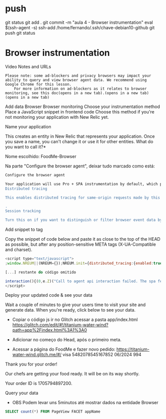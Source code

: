 
# ###################################################################################################################### 
# ###################################################################################################################### 
# ###################################################################################################################### 
#  push

git status
git add .
git commit -m "aula 4 - Browser instrumentation"
eval $(ssh-agent -s)
ssh-add /home/fernando/.ssh/chave-debian10-github
git push
git status



# ###################################################################################################################### 
# ###################################################################################################################### 
# ###################################################################################################################### 
# Browser instrumentation

Video Notes and URLs

    Please note: some ad-blockers and privacy browsers may impact your ability to query and view browser agent data. We recommend using Google Chrome for this lesson.
        For more information on ad-blockers as it relates to browser monitoring, see this doc(opens in a new tab).(opens in a new tab)(opens in a new tab)



Add data
Browser
Browser monitoring
    Choose your instrumentation method
        Place a JavaScript snippet in frontend code
        Choose this method if you're not monitoring your application with New Relic yet.


Name your application

This creates an entity in New Relic that represents your application. Once you save a name, you can't change it or use it for other entities.
What do you want to call it?*

Nome escolhido:
FoodMe-Browser

Na parte "Configure the browser agent", deixar tudo marcado como está:

~~~~bash
Configure the browser agent

Your application will use Pro + SPA instrumentation by default, which provides the most page timing data about users' interactions with your site.
Distributed tracing

This enables distributed tracing for same-origin requests made by this application. To configure cross-origin requests after you install the agent, see our docs

.
Session tracking

Turn this on if you want to distinguish or filter browser event data by session. See our docs
~~~~





Add snippet to <HEAD> tag

Copy the snippet of code below and paste it as close to the top of the HEAD as possible, but after any position-sensitive META tags (X-UA-Compatible and charset).

~~~~javascript
<script type="text/javascript">
;window.NREUM||(NREUM={});NREUM.init={distributed_tracing:{enabled:true},privacy:{cookies_enabled:true},ajax:{deny_list:["bam.nr-data.net"]}};

[...] restante do código omitido

interaction(){(0,e.Z)("Call to agent api interaction failed. The spa feature is not currently initialized.")}}({features:[K,p,O,class extends f{static featureName=ne;constructor(e,t){if(super(e,t,ne,!(arguments.length>2&&void 0!==arguments[2])||arguments[2]),!l.il)return;const n=this.ee;let i;(0,B.QU)(n),this.eventsEE=(0,B.em)(n),this.eventsEE.on(oe,(function(e,t){this.bstStart=(0,D.z)()})),this.eventsEE.on(ie,(function(e,t){(0,T.p)("bst",[e[0],t,this.bstStart,(0,D.z)()],void 0,r.D.sessionTrace,n)})),n.on(ae+te,(function(e){this.time=(0,D.z)(),this.startPath=location.pathname+location.hash})),n.on(ae+re,(function(e){(0,T.p)("bstHist",[location.pathname+location.hash,this.startPath,this.time],void 0,r.D.sessionTrace,n)}));try{i=new PerformanceObserver((e=>{const t=e.getEntries();(0,T.p)(Q,[t],void 0,r.D.sessionTrace,n)})),i.observe({type:ee,buffered:!0})}catch(e){}this.importAggregator({resourceObserver:i})}},ue,C,xe,k,class extends f{static featureName=le;constructor(e,t){if(super(e,t,le,!(arguments.length>2&&void 0!==arguments[2])||arguments[2]),!l.il)return;if(!(0,n.OP)(e).xhrWrappable)return;try{this.removeOnAbort=new AbortController}catch(e){}let r,i=0;const o=this.ee.get("tracer"),a=(0,B._L)(this.ee),s=(0,B.Lg)(this.ee),c=(0,B.BV)(this.ee),u=(0,B.Kf)(this.ee),d=this.ee.get("events"),f=(0,B.u5)(this.ee),h=(0,B.QU)(this.ee),p=(0,B.Gm)(this.ee);function g(e,t){h.emit("newURL",[""+window.location,t])}function m(){i++,r=window.location.hash,this[be]=(0,D.z)()}function v(){i--,window.location.hash!==r&&g(0,!0);var e=(0,D.z)();this[me]=~~this[me]+e-this[be],this[we]=e}function b(e,t){e.on(t,(function(){this[t]=(0,D.z)()}))}this.ee.on(be,m),s.on(ye,m),a.on(ye,m),this.ee.on(we,v),s.on(ge,v),a.on(ge,v),this.ee.buffer([be,we,"xhr-resolved"],this.featureName),d.buffer([be],this.featureName),c.buffer(["setTimeout"+he,"clearTimeout"+fe,be],this.featureName),u.buffer([be,"new-xhr","send-xhr"+fe],this.featureName),f.buffer([ve+fe,ve+"-done",ve+pe+fe,ve+pe+he],this.featureName),h.buffer(["newURL"],this.featureName),p.buffer([be],this.featureName),s.buffer(["propagate",ye,ge,"executor-err","resolve"+fe],this.featureName),o.buffer([be,"no-"+be],this.featureName),a.buffer(["new-jsonp","cb-start","jsonp-error","jsonp-end"],this.featureName),b(f,ve+fe),b(f,ve+"-done"),b(a,"new-jsonp"),b(a,"jsonp-end"),b(a,"cb-start"),h.on("pushState-end",g),h.on("replaceState-end",g),window.addEventListener("hashchange",g,(0,R.m$)(!0,this.removeOnAbort?.signal)),window.addEventListener("load",g,(0,R.m$)(!0,this.removeOnAbort?.signal)),window.addEventListener("popstate",(function(){g(0,i>1)}),(0,R.m$)(!0,this.removeOnAbort?.signal)),this.abortHandler=this.#o,this.importAggregator()}#o(){this.removeOnAbort?.abort(),this.abortHandler=void 0}}],loaderType:"spa"})})()})();
</script>
~~~~

Deploy your updated code & see your data

Wait a couple of minutes to give your users time to visit your site and generate data. When you're ready, click below to see your data.



- Copiar o código js
ir no Glitch
acessar a pasta app/index.html
<https://glitch.com/edit/#!/titanium-water-wind?path=app%2Findex.html%3A1%3A0>

- Adicionar no começo do Head, após o primeiro meta.


- Acessar a página do FoodMe e fazer novo pedido:
<https://titanium-water-wind.glitch.me/#/>
visa
5482078545167852
06/2024
994


Thank you for your order!

Our chefs are getting your food ready. It will be on its way shortly.

Your order ID is 1705794897200.





Query your data


- OBS
Podem levar uns 5minutos até mostrar dados na entidade Browser


~~~~sql
SELECT count(*) FROM PageView FACET appName
~~~~